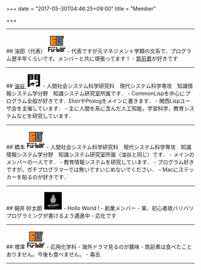 +++
date = "2017-05-30T04:46:25+09:00"
title = "Member"

+++

<hr />
## 油田（代表） <img src="/image/member/aburata.png" width="50" height="50" />
- 代表ですが元マネジメント学類の文系で、プログラム歴半年くらいです。メンバーと共に頑張ってます！
- <a href="http://www.kikkoman.co.jp/homecook/search/recipe/00004680/index.html">筑前煮</a>が好きです


<hr />
## <a href="https://tomokiaburatani.github.io">油谷 <img src="/image/member/aburatani.png" width="40" height="40" /></a>
- 人間社会システム科学研究科　現代システム科学専攻　知識情報システム学分野　知識システム研究室所属です．
- CommonLispを中心にプログラム全般が好きです．ElixirやPrologをメインに書きます．
- 関西Lispユーザ会を主催しています．
- 主に人間を系に含んだ人工知能，学習科学，教育システムなどを研究しています．


<hr />
## 橋本 <img src="/image/member/hashimoto.png" width="50" height="50" />
- 人間社会システム科学研究科　現代システム科学専攻　知識情報システム学分野　知識システム研究室所属（油谷と同じ）です．
- メインのメンバーの一人です．
- 教育情報システムを研究しています．
- プログラム好きですが，ガチプログラマーでは無いですいじめないでください．
- Macにステッカーを貼るのが好きです．

<hr />
## 細井 砂太朗 <img src="/image/member/istanbul_0.jpg" width="50" height="50" />
- Hollo World !
- 創業メンバー
- 某、初心者故バリバリプログラミングが書けるよう邁進中
- 応化です

<hr />
## 増澤 <img src="/image/member/hashimoto.png" width="50" height="50" />
- 応用化学科
- 海外ドラマ見るのが趣味
- 筑前煮は食べたことありません。今後も食べません。
- 毒舌
<hr />
